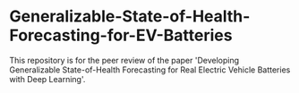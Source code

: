 # Generalizable-State-of-Health-Forecasting-for-EV-Batteries

This repository is for the peer review of the paper 'Developing Generalizable State-of-Health Forecasting for Real Electric Vehicle Batteries with Deep Learning'.
